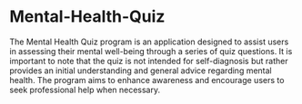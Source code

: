 # Mental-Health-Quiz
The Mental Health Quiz program is an application designed to assist users in assessing their mental well-being through a series of quiz questions. It is important to note that the quiz is not intended for self-diagnosis but rather provides an initial understanding and general advice regarding mental health. The program aims to enhance awareness and encourage users to seek professional help when necessary.
